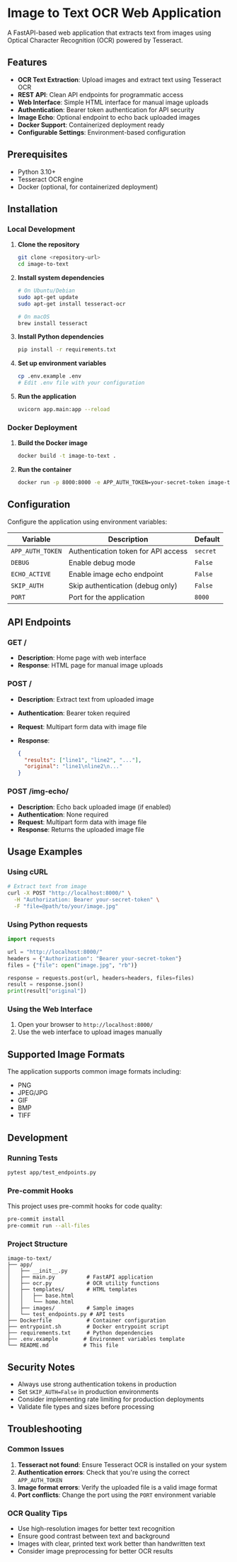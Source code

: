 # Image to Text OCR Web Application

A FastAPI-based web application that extracts text from images using Optical Character Recognition (OCR) powered by Tesseract.

## Features

- **OCR Text Extraction**: Upload images and extract text using Tesseract OCR
- **REST API**: Clean API endpoints for programmatic access
- **Web Interface**: Simple HTML interface for manual image uploads
- **Authentication**: Bearer token authentication for API security
- **Image Echo**: Optional endpoint to echo back uploaded images
- **Docker Support**: Containerized deployment ready
- **Configurable Settings**: Environment-based configuration

## Prerequisites

- Python 3.10+
- Tesseract OCR engine
- Docker (optional, for containerized deployment)

## Installation

### Local Development

1. **Clone the repository**

   ```bash
   git clone <repository-url>
   cd image-to-text
   ```

2. **Install system dependencies**

   ```bash
   # On Ubuntu/Debian
   sudo apt-get update
   sudo apt-get install tesseract-ocr

   # On macOS
   brew install tesseract
   ```

3. **Install Python dependencies**

   ```bash
   pip install -r requirements.txt
   ```

4. **Set up environment variables**

   ```bash
   cp .env.example .env
   # Edit .env file with your configuration
   ```

5. **Run the application**

   ```bash
   uvicorn app.main:app --reload
   ```

### Docker Deployment

1. **Build the Docker image**

   ```bash
   docker build -t image-to-text .
   ```

2. **Run the container**

   ```bash
   docker run -p 8000:8000 -e APP_AUTH_TOKEN=your-secret-token image-to-text
   ```

## Configuration

Configure the application using environment variables:

| Variable         | Description                         | Default  |
| ---------------- | ----------------------------------- | -------- |
| `APP_AUTH_TOKEN` | Authentication token for API access | `secret` |
| `DEBUG`          | Enable debug mode                   | `False`  |
| `ECHO_ACTIVE`    | Enable image echo endpoint          | `False`  |
| `SKIP_AUTH`      | Skip authentication (debug only)    | `False`  |
| `PORT`           | Port for the application            | `8000`   |

## API Endpoints

### GET /

- **Description**: Home page with web interface
- **Response**: HTML page for manual image uploads

### POST /

- **Description**: Extract text from uploaded image
- **Authentication**: Bearer token required
- **Request**: Multipart form data with image file
- **Response**:

  ```json
  {
    "results": ["line1", "line2", "..."],
    "original": "line1\nline2\n..."
  }
  ```

### POST /img-echo/

- **Description**: Echo back uploaded image (if enabled)
- **Authentication**: None required
- **Request**: Multipart form data with image file
- **Response**: Returns the uploaded image file

## Usage Examples

### Using cURL

```bash
# Extract text from image
curl -X POST "http://localhost:8000/" \
  -H "Authorization: Bearer your-secret-token" \
  -F "file=@path/to/your/image.jpg"
```

### Using Python requests

```python
import requests

url = "http://localhost:8000/"
headers = {"Authorization": "Bearer your-secret-token"}
files = {"file": open("image.jpg", "rb")}

response = requests.post(url, headers=headers, files=files)
result = response.json()
print(result["original"])
```

### Using the Web Interface

1. Open your browser to `http://localhost:8000/`
2. Use the web interface to upload images manually

## Supported Image Formats

The application supports common image formats including:

- PNG
- JPEG/JPG
- GIF
- BMP
- TIFF

## Development

### Running Tests

```bash
pytest app/test_endpoints.py
```

### Pre-commit Hooks

This project uses pre-commit hooks for code quality:

```bash
pre-commit install
pre-commit run --all-files
```

### Project Structure

```
image-to-text/
├── app/
│   ├── __init__.py
│   ├── main.py          # FastAPI application
│   ├── ocr.py           # OCR utility functions
│   ├── templates/       # HTML templates
│   │   ├── base.html
│   │   └── home.html
│   ├── images/          # Sample images
│   └── test_endpoints.py # API tests
├── Dockerfile           # Container configuration
├── entrypoint.sh        # Docker entrypoint script
├── requirements.txt     # Python dependencies
├── .env.example        # Environment variables template
└── README.md           # This file
```

## Security Notes

- Always use strong authentication tokens in production
- Set `SKIP_AUTH=False` in production environments
- Consider implementing rate limiting for production deployments
- Validate file types and sizes before processing

## Troubleshooting

### Common Issues

1. **Tesseract not found**: Ensure Tesseract OCR is installed on your system
2. **Authentication errors**: Check that you're using the correct `APP_AUTH_TOKEN`
3. **Image format errors**: Verify the uploaded file is a valid image format
4. **Port conflicts**: Change the port using the `PORT` environment variable

### OCR Quality Tips

- Use high-resolution images for better text recognition
- Ensure good contrast between text and background
- Images with clear, printed text work better than handwritten text
- Consider image preprocessing for better OCR results

